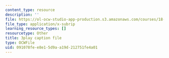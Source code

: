 ```yaml
---
content_type: resource
description: ''
file: https://ol-ocw-studio-app-production.s3.amazonaws.com/courses/18-06sc-linear-algebra-fall-2011/091078fee8e15d9aa19d212751fe4a01_yjBerM5jWsc.vtt
file_type: application/x-subrip
learning_resource_types: []
resourcetype: Other
title: 3play caption file
type: OCWFile
uid: 091078fe-e8e1-5d9a-a19d-212751fe4a01
---
```


